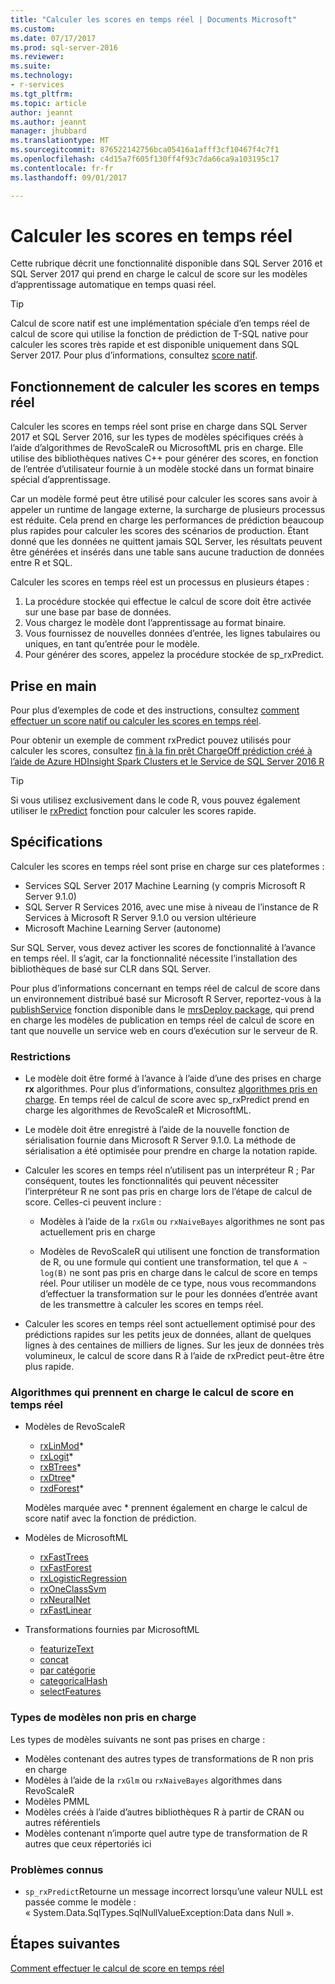 ```yaml
---
title: "Calculer les scores en temps réel | Documents Microsoft"
ms.custom: 
ms.date: 07/17/2017
ms.prod: sql-server-2016
ms.reviewer: 
ms.suite: 
ms.technology:
- r-services
ms.tgt_pltfrm: 
ms.topic: article
author: jeannt
ms.author: jeannt
manager: jhubbard
ms.translationtype: MT
ms.sourcegitcommit: 876522142756bca05416a1afff3cf10467f4c7f1
ms.openlocfilehash: c4d15a7f605f130ff4f93c7da66ca9a103195c17
ms.contentlocale: fr-fr
ms.lasthandoff: 09/01/2017

---
```


# <a name="realtime-scoring"></a>Calculer les scores en temps réel

Cette rubrique décrit une fonctionnalité disponible dans SQL Server 2016 et SQL Server 2017 qui prend en charge le calcul de score sur les modèles d’apprentissage automatique en temps quasi réel.

> [!TIP]
> Calcul de score natif est une implémentation spéciale d’en temps réel de calcul de score qui utilise la fonction de prédiction de T-SQL native pour calculer les scores très rapide et est disponible uniquement dans SQL Server 2017. Pour plus d’informations, consultez [score natif](sql-native-scoring.md).

## <a name="how-realtime-scoring-works"></a>Fonctionnement de calculer les scores en temps réel

Calculer les scores en temps réel sont prise en charge dans SQL Server 2017 et SQL Server 2016, sur les types de modèles spécifiques créés à l’aide d’algorithmes de RevoScaleR ou MicrosoftML pris en charge. Elle utilise des bibliothèques natives C++ pour générer des scores, en fonction de l’entrée d’utilisateur fournie à un modèle stocké dans un format binaire spécial d’apprentissage.

Car un modèle formé peut être utilisé pour calculer les scores sans avoir à appeler un runtime de langage externe, la surcharge de plusieurs processus est réduite. Cela prend en charge les performances de prédiction beaucoup plus rapides pour calculer les scores des scénarios de production. Étant donné que les données ne quittent jamais SQL Server, les résultats peuvent être générées et insérés dans une table sans aucune traduction de données entre R et SQL.

Calculer les scores en temps réel est un processus en plusieurs étapes :

1. La procédure stockée qui effectue le calcul de score doit être activée sur une base par base de données.
2. Vous chargez le modèle dont l’apprentissage au format binaire.
3. Vous fournissez de nouvelles données d’entrée, les lignes tabulaires ou uniques, en tant qu’entrée pour le modèle.
4. Pour générer des scores, appelez la procédure stockée de sp_rxPredict.

## <a name="get-started"></a>Prise en main

Pour plus d’exemples de code et des instructions, consultez [comment effectuer un score natif ou calculer les scores en temps réel](r/how-to-do-realtime-scoring.md).

Pour obtenir un exemple de comment rxPredict pouvez utilisés pour calculer les scores, consultez [fin à la fin prêt ChargeOff prédiction créé à l’aide de Azure HDInsight Spark Clusters et le Service de SQL Server 2016 R](https://blogs.msdn.microsoft.com/rserver/2017/06/29/end-to-end-loan-chargeoff-prediction-built-using-azure-hdinsight-spark-clusters-and-sql-server-2016-r-service/)

> [!TIP]
> Si vous utilisez exclusivement dans le code R, vous pouvez également utiliser le [rxPredict](https://docs.microsoft.com/r-server/r-reference/revoscaler/rxpredict) fonction pour calculer les scores rapide.

## <a name="requirements"></a>Spécifications

Calculer les scores en temps réel sont prise en charge sur ces plateformes :

+ Services SQL Server 2017 Machine Learning (y compris Microsoft R Server 9.1.0)
+ SQL Server R Services 2016, avec une mise à niveau de l’instance de R Services à Microsoft R Server 9.1.0 ou version ultérieure
+ Microsoft Machine Learning Server (autonome)

Sur SQL Server, vous devez activer les scores de fonctionnalité à l’avance en temps réel. Il s’agit, car la fonctionnalité nécessite l’installation des bibliothèques de basé sur CLR dans SQL Server.

Pour plus d’informations concernant en temps réel de calcul de score dans un environnement distribué basé sur Microsoft R Server, reportez-vous à la [publishService](https://msdn.microsoft.com/microsoft-r/mrsdeploy/packagehelp/publishservice) fonction disponible dans le [mrsDeploy package](https://msdn.microsoft.com/microsoft-r/mrsdeploy/mrsdeploy), qui prend en charge les modèles de publication en temps réel de calcul de score en tant que nouvelle un service web en cours d’exécution sur le serveur de R.

### <a name="restrictions"></a>Restrictions

+ Le modèle doit être formé à l’avance à l’aide d’une des prises en charge **rx** algorithmes. Pour plus d’informations, consultez [algorithmes pris en charge](#bkmk_rt_supported_algos). En temps réel de calcul de score avec sp_rxPredict prend en charge les algorithmes de RevoScaleR et MicrosoftML.

+ Le modèle doit être enregistré à l’aide de la nouvelle fonction de sérialisation fournie dans Microsoft R Server 9.1.0. La méthode de sérialisation a été optimisée pour prendre en charge la notation rapide.

+ Calculer les scores en temps réel n’utilisent pas un interpréteur R ; Par conséquent, toutes les fonctionnalités qui peuvent nécessiter l’interpréteur R ne sont pas pris en charge lors de l’étape de calcul de score.  Celles-ci peuvent inclure :

  + Modèles à l’aide de la `rxGlm` ou `rxNaiveBayes` algorithmes ne sont pas actuellement pris en charge

  + Modèles de RevoScaleR qui utilisent une fonction de transformation de R, ou une formule qui contient une transformation, tel que <code>A ~ log(B)</code> ne sont pas pris en charge dans le calcul de score en temps réel. Pour utiliser un modèle de ce type, nous vous recommandons d’effectuer la transformation sur le pour les données d’entrée avant de les transmettre à calculer les scores en temps réel.

+ Calculer les scores en temps réel sont actuellement optimisé pour des prédictions rapides sur les petits jeux de données, allant de quelques lignes à des centaines de milliers de lignes. Sur les jeux de données très volumineux, le calcul de score dans R à l’aide de rxPredict peut-être être plus rapide.

### <a name="a-namebkmkrtsupportedalgosalgorithms-that-support-realtime-scoring"></a><a name="bkmk_rt_supported_algos">Algorithmes qui prennent en charge le calcul de score en temps réel

+ Modèles de RevoScaleR

  + [rxLinMod](https://docs.microsoft.com/r-server/r-reference/revoscaler/rxlinmod)\*
  + [rxLogit](https://docs.microsoft.com/r-server/r-reference/revoscaler/rxlogit)\*
  + [rxBTrees](https://docs.microsoft.com/r-server/r-reference/revoscaler/rxbtrees)\*
  + [rxDtree](https://docs.microsoft.com/r-server/r-reference/revoscaler/rxdtree)\*
  + [rxdForest](https://docs.microsoft.com/r-server/r-reference/revoscaler/rxdforest)\*
  
  Modèles marquée avec \* prennent également en charge le calcul de score natif avec la fonction de prédiction.

+ Modèles de MicrosoftML

  + [rxFastTrees](https://docs.microsoft.com/r-server/r-reference/microsoftml/rxfasttrees)
  + [rxFastForest](https://docs.microsoft.com/r-server/r-reference/microsoftml/rxfastforest)
  + [rxLogisticRegression](https://docs.microsoft.com/r-server/r-reference/microsoftml/rxlogisticregression)
  + [rxOneClassSvm](https://docs.microsoft.com/r-server/r-reference/microsoftml/rxoneclasssvm)
  + [rxNeuralNet](https://docs.microsoft.com/r-server/r-reference/microsoftml/rxneuralnet)
  + [rxFastLinear](https://docs.microsoft.com/r-server/r-reference/microsoftml/rxfastlinear)

+ Transformations fournies par MicrosoftML

  + [featurizeText](https://docs.microsoft.com/r-server/r-reference/microsoftml/rxfasttrees)
  + [concat](https://docs.microsoft.com/r-server/r-reference/microsoftml/concat)
  + [par catégorie](https://docs.microsoft.com/r-server/r-reference/microsoftml/categorical)
  + [categoricalHash](https://docs.microsoft.com/r-server/r-reference/microsoftml/categoricalHash)
  + [selectFeatures](https://docs.microsoft.com/r-server/r-reference/microsoftml/selectFeatures)

### <a name="unsupported-model-types"></a>Types de modèles non pris en charge

Les types de modèles suivants ne sont pas prises en charge :

+ Modèles contenant des autres types de transformations de R non pris en charge
+ Modèles à l’aide de la `rxGlm` ou `rxNaiveBayes` algorithmes dans RevoScaleR
+ Modèles PMML
+ Modèles créés à l’aide d’autres bibliothèques R à partir de CRAN ou autres référentiels
+ Modèles contenant n’importe quel autre type de transformation de R autres que ceux répertoriés ici

### <a name="known-issues"></a>Problèmes connus

+ `sp_rxPredict`Retourne un message incorrect lorsqu’une valeur NULL est passée comme le modèle : « System.Data.SqlTypes.SqlNullValueException:Data dans Null ».

## <a name="next-steps"></a>Étapes suivantes

[Comment effectuer le calcul de score en temps réel](r/how-to-do-realtime-scoring.md)
